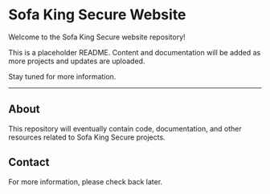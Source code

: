 # Sofa King Secure Website

Welcome to the Sofa King Secure website repository!

This is a placeholder README. Content and documentation will be added as more projects and updates are uploaded.

Stay tuned for more information.

---

## About

This repository will eventually contain code, documentation, and other resources related to Sofa King Secure projects.

## Contact

For more information, please check back later.
